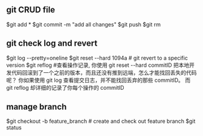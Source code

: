
## git CRUD file
$git add *
$git commit -m "add all changes"
$git push
$git rm 


## git check log and revert
$git log --pretty=oneline
$git reset --hard 1094a # git revert to a specific version
$git reflog #查看操作记录, 你使用 git reset --hard commitID 把本地开发代码回滚到了一个之前的版本，而且还没有推到远端，怎么才能找回丢失的代码呢？ 你如果使用 git log 查看提交日志，并不能找回丢弃的那些 commitID。 而 git reflog 却详细的记录了你每个操作的 commitID



## manage branch
$git checkout -b feature_branch # create and check out feature branch
$git status
